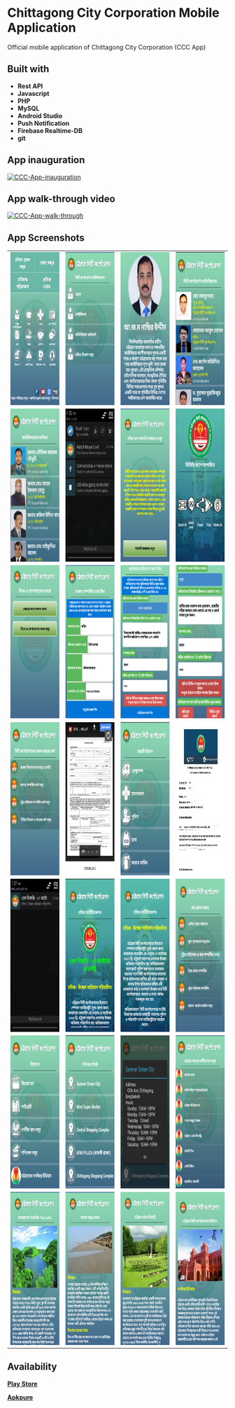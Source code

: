 # Chittagong City Corporation Mobile Application

Official mobile application of Chittagong City Corporation (CCC App)

## Built with
* **Rest API**
* **Javascript**
* **PHP**
* **MySQL**
* **Android Studio**
* **Push Notification**
* **Firebase Realtime-DB**
* **git**


## App inauguration

[![CCC-App-inauguration](https://img.youtube.com/vi/M_ZriMiVJss/0.jpg)](https://www.youtube.com/watch?v=M_ZriMiVJss)

## App walk-through video

[![CCC-App-walk-through](https://img.youtube.com/vi/xXWyGY1uPMc/0.jpg)](https://www.youtube.com/watch?v=xXWyGY1uPMc)

## App Screenshots
|||||
|:---:|:---:|:---:|:---:|
| <img src="./cccscr/home.png" width="200" height="350" /> | <img src="./cccscr/mayor1.png" width="200" height="350" /> | <img src="./cccscr/mayor.png" width="200" height="350"/> | <img src="./cccscr/officials.png" width="200" height="350" /> |
| <img src="./cccscr/counsilor.png" width="200" height="350" /> | <img src="./cccscr/mayor-live.png" width="200" height="350" /> | <img src="./cccscr/live2.png" width="200" height="350"/> | <img src="./cccscr/aboutus.png" width="200" height="350"/> |
| <img src="./cccscr/communi0.png" width="200" height="350" /> | <img src="./cccscr/communi1.png" width="200" height="350" /> | <img src="./cccscr/complain0.png" width="200" height="350"/> | <img src="./cccscr/complain1.png" width="200" height="350"/> |
| <img src="./cccscr/forms.png" width="200" height="350" /> | <img src="./cccscr/download_form.png" width="200" height="350" /> | <img src="./cccscr/emergency.png" width="200" height="350"/> | <img src="./cccscr/cpdf.JPG" width="200" height="350"/> |
| <img src="./cccscr/notification0.png" width="200" height="350" /> | <img src="./cccscr/notification1.png" width="200" height="350" /> | <img src="./cccscr/notification2.png" width="200" height="350"/> | <img src="./cccscr/tax-info.png" width="200" height="350"/> |
| <img src="./cccscr/entertainment1.png" width="200" height="350" /> | <img src="./cccscr/shopping-mall.png" width="200" height="350" /> | <img src="./cccscr/shopping-mall1.png" width="200" height="350"/> | <img src="./cccscr/places.png" width="200" height="350"/> |
| <img src="./cccscr/places1.png" width="200" height="350" /> | <img src="./cccscr/places2.png" width="200" height="350" /> | <img src="./cccscr/places3.png" width="200" height="350"/> | <img src="./cccscr/places4.png" width="200" height="350"/> |

## Availability
[**Play Store**](https://goo.gl/m4AoTr)


[**Apkpure**](https://apkpure.com/ccc-app-chittagong-city-corporation/com.parvez_n_jabed_co.ccc_project)

